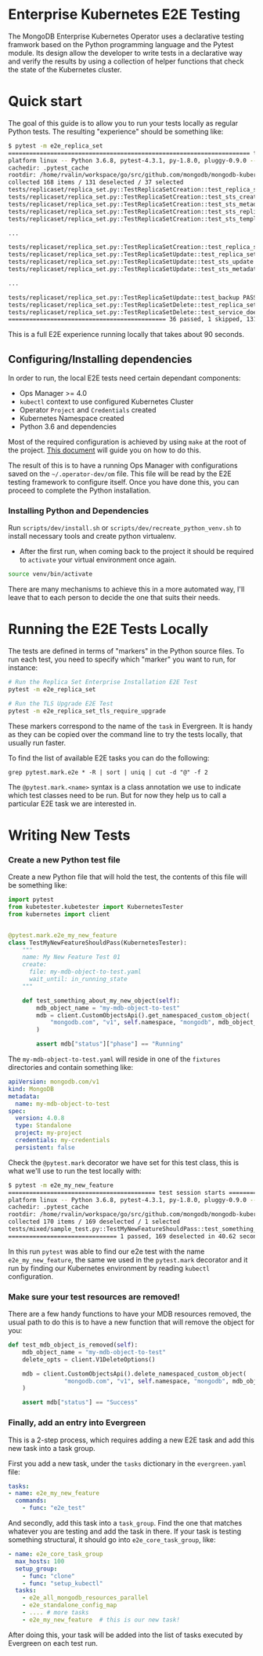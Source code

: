 # Enterprise Kubernetes E2E Testing #

The MongoDB Enterprise Kubernetes Operator uses a declarative testing
framwork based on the Python programming language and the Pytest
module. Its design allow the developer to write tests in a
declarative way and verify the results by using a collection of helper
functions that check the state of the Kubernetes cluster.

# Quick start #

The goal of this guide is to allow you to run your tests locally as
regular Python tests. The resulting "experience" should be something
like:

``` bash
$ pytest -m e2e_replica_set
===================================================================== test session starts ===========================================================
platform linux -- Python 3.6.8, pytest-4.3.1, py-1.8.0, pluggy-0.9.0 -- /home/rvalin/.virtualenvs/operator-tests/bin/python
cachedir: .pytest_cache
rootdir: /home/rvalin/workspace/go/src/github.com/mongodb/mongodb-kubernetes/docker/mongodb-enterprise-tests, inifile: pytest.ini
collected 168 items / 131 deselected / 37 selected
tests/replicaset/replica_set.py::TestReplicaSetCreation::test_replica_set_sts_exists PASSED                                                    [  2%]
tests/replicaset/replica_set.py::TestReplicaSetCreation::test_sts_creation PASSED                                                              [  5%]
tests/replicaset/replica_set.py::TestReplicaSetCreation::test_sts_metadata PASSED                                                              [  8%]
tests/replicaset/replica_set.py::TestReplicaSetCreation::test_sts_replicas PASSED                                                              [ 10%]
tests/replicaset/replica_set.py::TestReplicaSetCreation::test_sts_template PASSED                                                              [ 13%]

...

tests/replicaset/replica_set.py::TestReplicaSetCreation::test_replica_set_was_configured SKIPPED                                               [ 51%]
tests/replicaset/replica_set.py::TestReplicaSetUpdate::test_replica_set_sts_should_exist PASSED                                                [ 54%]
tests/replicaset/replica_set.py::TestReplicaSetUpdate::test_sts_update PASSED                                                                  [ 56%]
tests/replicaset/replica_set.py::TestReplicaSetUpdate::test_sts_metadata PASSED                                                                [ 59%]

...

tests/replicaset/replica_set.py::TestReplicaSetUpdate::test_backup PASSED                                                                      [ 94%]
tests/replicaset/replica_set.py::TestReplicaSetDelete::test_replica_set_sts_doesnt_exist PASSED                                                [ 97%]
tests/replicaset/replica_set.py::TestReplicaSetDelete::test_service_does_not_exist PASSED                                                      [100%]
============================================= 36 passed, 1 skipped, 131 deselected, 10 warnings in 89.47 seconds ====================================

```

This is a full E2E experience running locally that takes about 90
seconds.

## Configuring/Installing dependencies ##

In order to run, the local E2E tests need certain dependant
components:

* Ops Manager >= 4.0
* `kubectl` context to use configured Kubernetes Cluster
* Operator `Project` and `Credentials` created
* Kubernetes Namespace created
* Python 3.6 and dependencies

Most of the required configuration is achieved by using `make` at the
root of the project. [This
document](https://wiki.corp.mongodb.com/display/MMS/Setting+up+local+development+and+E2E+testing)
will guide you on how to do this.

The result of this is to have a running Ops Manager with
configurations saved on the `~/.operator-dev/om` file. This file will
be read by the E2E testing framework to configure itself. Once you
have done this, you can proceed to complete the Python installation.

### Installing Python and Dependencies ###

Run `scripts/dev/install.sh` or `scripts/dev/recreate_python_venv.sh` to install necessary tools and create python virtualenv.

* After the first run, when coming back to the project it should be
required to `activate` your virtual environment once again.
``` bash
source venv/bin/activate
```

There are many mechanisms to achieve this in a more automated way,
I'll leave that to each person to decide the one that suits their needs.

# Running the E2E Tests Locally #


The tests are defined in terms of "markers" in the Python source
files. To run each test, you need to specify which "marker" you want
to run, for instance:

``` bash
# Run the Replica Set Enterprise Installation E2E Test
pytest -m e2e_replica_set

# Run the TLS Upgrade E2E Test
pytest -m e2e_replica_set_tls_require_upgrade
```

These markers correspond to the name of the `task` in Evergreen. It is
handy as they can be copied over the command line to try the tests
locally, that usually run faster.

To find the list of available E2E tasks you can do the following:

    grep pytest.mark.e2e * -R | sort | uniq | cut -d "@" -f 2

The `@pytest.mark.<name>` syntax is a class annotation we use to
indicate which test classes need to be run. But for now they help us
to call a particular E2E task we are interested in.


# Writing New Tests #

### Create a new Python test file ###

Create a new Python file that will hold the test, the contents of this
file will be something like:

``` python
import pytest
from kubetester.kubetester import KubernetesTester
from kubernetes import client


@pytest.mark.e2e_my_new_feature
class TestMyNewFeatureShouldPass(KubernetesTester):
    """
    name: My New Feature Test 01
    create:
      file: my-mdb-object-to-test.yaml
      wait_until: in_running_state
    """

    def test_something_about_my_new_object(self):
        mdb_object_name = "my-mdb-object-to-test"
        mdb = client.CustomObjectsApi().get_namespaced_custom_object(
            "mongodb.com", "v1", self.namespace, "mongodb", mdb_object_name
        )

        assert mdb["status"]["phase"] == "Running"
```

The `my-mdb-object-to-test.yaml` will reside in one of the `fixtures`
directories and contain something like:

``` yaml
apiVersion: mongodb.com/v1
kind: MongoDB
metadata:
  name: my-mdb-object-to-test
spec:
  version: 4.0.8
  type: Standalone
  project: my-project
  credentials: my-credentials
  persistent: false
```

Check the `@pytest.mark` decorator we have set for this test class, this is
what we'll use to run the test locally with:

``` bash
$ pytest -m e2e_my_new_feature
========================================== test session starts ===========================================
platform linux -- Python 3.6.8, pytest-4.3.1, py-1.8.0, pluggy-0.9.0 -- /home/rvalin/.virtualenvs/operator-tests/bin/python
cachedir: .pytest_cache
rootdir: /home/rvalin/workspace/go/src/github.com/mongodb/mongodb-kubernetes/docker/mongodb-enterprise-tests, inifile: pytest.ini
collected 170 items / 169 deselected / 1 selected
tests/mixed/sample_test.py::TestMyNewFeatureShouldPass::test_something_about_my_new_object PASSED  [100%]
=============================== 1 passed, 169 deselected in 40.62 seconds ================================
```

In this run `pytest` was able to find our e2e test with the name
`e2e_my_new_feature`, the same we used in the `pytest.mark` decorator
and it run by finding our Kubernetes environment by reading `kubectl`
configuration.

### Make sure your test resources are removed! ###

There are a few handy functions to have your MDB resources removed,
the usual path to do this is to have a new function that will remove
the object for you:

``` python
def test_mdb_object_is_removed(self):
    mdb_object_name = "my-mdb-object-to-test"
    delete_opts = client.V1DeleteOptions()

    mdb = client.CustomObjectsApi().delete_namespaced_custom_object(
                "mongodb.com", "v1", self.namespace, "mongodb", mdb_object_name, body=delete_opts
    )

    assert mdb["status"] == "Success"
```

### Finally, add an entry into Evergreen ###

This is a 2-step process, which requires adding a new E2E task and add
this new task into a task group.

First you add a new task, under the `tasks` dictionary in the
`evergreen.yaml` file:

``` yaml
tasks:
- name: e2e_my_new_feature
  commands:
    - func: "e2e_test"
```

And secondly, add this task into a `task_group`. Find the one that
matches whatever you are testing and add the task in there. If your
task is testing something structural, it should go into
`e2e_core_task_group`, like:

``` yaml
- name: e2e_core_task_group
  max_hosts: 100
  setup_group:
    - func: "clone"
    - func: "setup_kubectl"
  tasks:
    - e2e_all_mongodb_resources_parallel
    - e2e_standalone_config_map
    - .... # more tasks
    - e2e_my_new_feature  # this is our new task!
```

After doing this, your task will be added into the list of tasks
executed by Evergreen on each test run.
